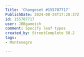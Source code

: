 ```yaml
---
Title: 'Changeset #155707717'
PublishDate: 2024-08-24T17:28:37Z
id: 155707717
user: JBBgameich
comment: Specify leaf types
created_by: StreetComplete 58.2
tags:
- Montenegro

---
```

